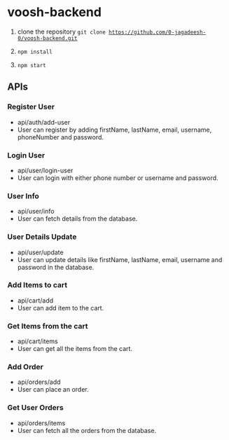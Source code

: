 # voosh-backend

1. clone the repository <code>git clone https://github.com/0-jagadeesh-0/voosh-backend.git</code>

2. <code>npm install</code>

3. <code>npm start</code>

## APIs

### Register User
   - api/auth/add-user
   - User can register by adding firstName, lastName, email, username, phoneNumber and password.
### Login User
   - api/user/login-user
   - User can login with either phone number or username and password.
### User Info
   - api/user/info
   - User can fetch details from the database.
### User Details Update
   - api/user/update
   - User can update details like firstName, lastName, email, username and password in the database. 
### Add Items to cart
   - api/cart/add
   - User can add item to the cart.
### Get Items from the cart
   - api/cart/items
   - User can get all the items from the cart.
### Add Order
   - api/orders/add
   - User can place an order.
### Get User Orders
   - api/orders/items
   - User can fetch all the orders from the database. 
